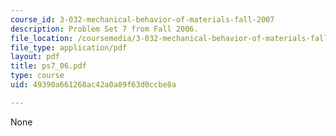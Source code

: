 ```yaml
---
course_id: 3-032-mechanical-behavior-of-materials-fall-2007
description: Problem Set 7 from Fall 2006.
file_location: /coursemedia/3-032-mechanical-behavior-of-materials-fall-2007/49390a661268ac42a0a89f63d0ccbe8a_ps7_06.pdf
file_type: application/pdf
layout: pdf
title: ps7_06.pdf
type: course
uid: 49390a661268ac42a0a89f63d0ccbe8a

---
```

None